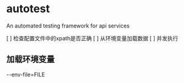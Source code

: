 # autotest
An automated testing framework for api services

[ ] 检查配置文件中的xpath是否正确
[ ] 从环境变量加载数据
[ ] 并发执行

## 加载环境变量
--env-file=FILE
